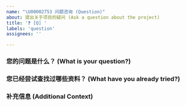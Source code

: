 ```yaml
---
name: "\U00002753 问题咨询 (Question)"
about: 提出关于项目的疑问 (Ask a question about the project)
title: '❓ [Q] '
labels: 'question'
assignees: ''

---
```


### 您的问题是什么？ (What is your question?)
### 您已经尝试查找过哪些资料？ (What have you already tried?)
### 补充信息 (Additional Context)